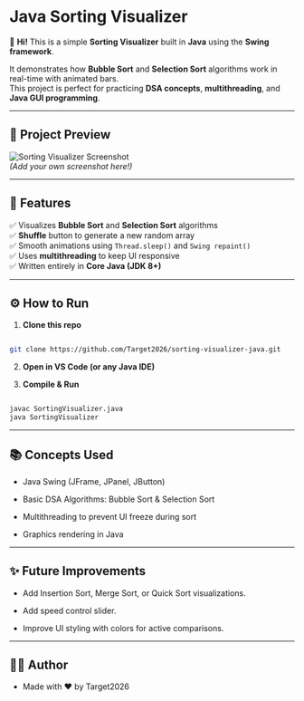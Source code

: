 # Java Sorting Visualizer

👋 **Hi!** This is a simple **Sorting Visualizer** built in **Java** using the **Swing framework**.

It demonstrates how **Bubble Sort** and **Selection Sort** algorithms work in real-time with animated bars.  
This project is perfect for practicing **DSA concepts**, **multithreading**, and **Java GUI programming**.

---

## 📸 **Project Preview**

![Sorting Visualizer Screenshot](screenshot.png)  
*(Add your own screenshot here!)*

---

## 🚀 **Features**

✅ Visualizes **Bubble Sort** and **Selection Sort** algorithms  
✅ **Shuffle** button to generate a new random array  
✅ Smooth animations using `Thread.sleep()` and `Swing repaint()`  
✅ Uses **multithreading** to keep UI responsive  
✅ Written entirely in **Core Java (JDK 8+)**

---

## ⚙️ **How to Run**

1. **Clone this repo**

```bash

git clone https://github.com/Target2026/sorting-visualizer-java.git

```

2. **Open in VS Code (or any Java IDE)**

3. **Compile & Run**

```bash

javac SortingVisualizer.java
java SortingVisualizer

```

---


##  📚 Concepts Used

- Java Swing (JFrame, JPanel, JButton)

- Basic DSA Algorithms: Bubble Sort & Selection Sort

- Multithreading to prevent UI freeze during sort

- Graphics rendering in Java


---


##  ✨ Future Improvements

- Add Insertion Sort, Merge Sort, or Quick Sort visualizations.

- Add speed control slider.

- Improve UI styling with colors for active comparisons.


---


##  🧑‍💻 Author

- Made with ❤️ by Target2026



